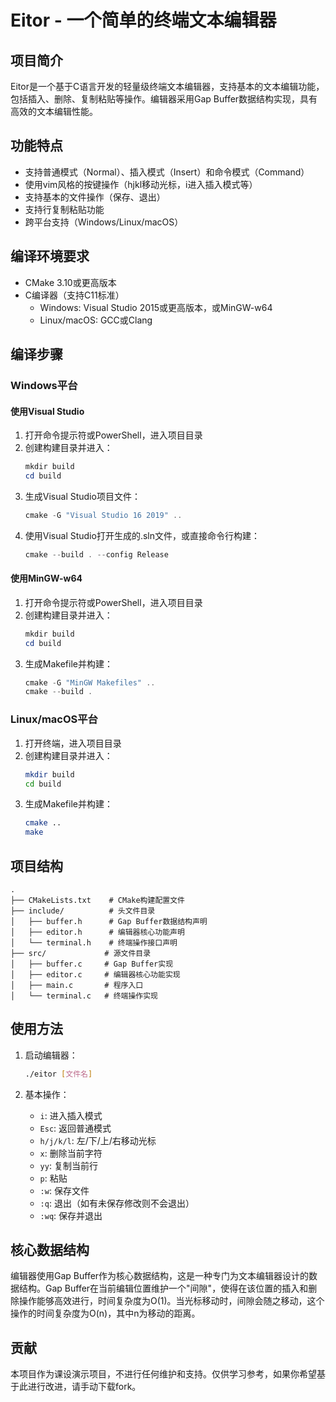 # Eitor - 一个简单的终端文本编辑器

## 项目简介
Eitor是一个基于C语言开发的轻量级终端文本编辑器，支持基本的文本编辑功能，包括插入、删除、复制粘贴等操作。编辑器采用Gap Buffer数据结构实现，具有高效的文本编辑性能。

## 功能特点
- 支持普通模式（Normal）、插入模式（Insert）和命令模式（Command）
- 使用vim风格的按键操作（hjkl移动光标，i进入插入模式等）
- 支持基本的文件操作（保存、退出）
- 支持行复制粘贴功能
- 跨平台支持（Windows/Linux/macOS）

## 编译环境要求
- CMake 3.10或更高版本
- C编译器（支持C11标准）
  - Windows: Visual Studio 2015或更高版本，或MinGW-w64
  - Linux/macOS: GCC或Clang

## 编译步骤

### Windows平台

#### 使用Visual Studio
1. 打开命令提示符或PowerShell，进入项目目录
2. 创建构建目录并进入：
   ```powershell
   mkdir build
   cd build
   ```
3. 生成Visual Studio项目文件：
   ```powershell
   cmake -G "Visual Studio 16 2019" ..
   ```
4. 使用Visual Studio打开生成的.sln文件，或直接命令行构建：
   ```powershell
   cmake --build . --config Release
   ```

#### 使用MinGW-w64
1. 打开命令提示符或PowerShell，进入项目目录
2. 创建构建目录并进入：
   ```powershell
   mkdir build
   cd build
   ```
3. 生成Makefile并构建：
   ```powershell
   cmake -G "MinGW Makefiles" ..
   cmake --build .
   ```

### Linux/macOS平台
1. 打开终端，进入项目目录
2. 创建构建目录并进入：
   ```bash
   mkdir build
   cd build
   ```
3. 生成Makefile并构建：
   ```bash
   cmake ..
   make
   ```

## 项目结构
```
.
├── CMakeLists.txt    # CMake构建配置文件
├── include/          # 头文件目录
│   ├── buffer.h      # Gap Buffer数据结构声明
│   ├── editor.h      # 编辑器核心功能声明
│   └── terminal.h    # 终端操作接口声明
├── src/             # 源文件目录
│   ├── buffer.c     # Gap Buffer实现
│   ├── editor.c     # 编辑器核心功能实现
│   ├── main.c       # 程序入口
│   └── terminal.c   # 终端操作实现
```

## 使用方法
1. 启动编辑器：
   ```bash
   ./eitor [文件名]
   ```

2. 基本操作：
   - `i`: 进入插入模式
   - `Esc`: 返回普通模式
   - `h/j/k/l`: 左/下/上/右移动光标
   - `x`: 删除当前字符
   - `yy`: 复制当前行
   - `p`: 粘贴
   - `:w`: 保存文件
   - `:q`: 退出（如有未保存修改则不会退出）
   - `:wq`: 保存并退出

## 核心数据结构
编辑器使用Gap Buffer作为核心数据结构，这是一种专门为文本编辑器设计的数据结构。Gap Buffer在当前编辑位置维护一个"间隙"，使得在该位置的插入和删除操作能够高效进行，时间复杂度为O(1)。当光标移动时，间隙会随之移动，这个操作的时间复杂度为O(n)，其中n为移动的距离。

## 贡献
本项目作为课设演示项目，不进行任何维护和支持。仅供学习参考，如果你希望基于此进行改进，请手动下载fork。